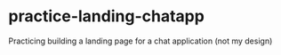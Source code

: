 # practice-landing-chatapp
Practicing building a landing page for a chat application (not my design)
